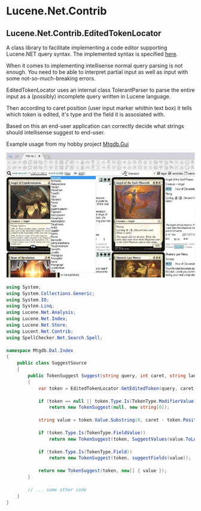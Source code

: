 # Lucene.Net.Contrib

## Lucene.Net.Contrib.EditedTokenLocator

A class library to facilitate implementing a code editor supporting Lucene.NET query syntax. The implemented syntax is specified [here](https://lucene.apache.org/core/2_9_4/queryparsersyntax.html).

When it comes to implementing intellisense normal query parsing is not enough. You need to be able to interpret partial input as well as input with some not-so-much-breaking errors.

EditedTokenLocator uses an internal class TolerantParser to parse the entire input as a (possibly) incomplete query written in Lucene language.

Then according to caret position (user input marker whithin text box) it tells which token is edited, it's type and the field it is assosiated with.

Based on this an end-user application can correctly decide what strings should intellisense suggest to end-user.

Example usage from my hobby project [Mtgdb.Gui](https://www.slightlymagic.net/forum/viewtopic.php?f=62&t=19299)

![Implementation example screenshot](https://github.com/NikolayXHD/Mtgdb/raw/master/out/help/l/search_intellisense.jpg)

```csharp
using System;
using System.Collections.Generic;
using System.IO;
using System.Linq;
using Lucene.Net.Analysis;
using Lucene.Net.Index;
using Lucene.Net.Store;
using Lucent.Net.Contrib;
using SpellChecker.Net.Search.Spell;

namespace Mtgdb.Dal.Index
{
	public class SuggestSource
	{
		public TokenSuggest Suggest(string query, int caret, string language, int maxCount)
		{
			var token = EditedTokenLocator.GetEditedToken(query, caret);

			if (token == null || token.Type.Is(TokenType.ModifierValue))
				return new TokenSuggest(null, new string[0]);

			string value = token.Value.Substring(0, caret - token.Position);

			if (token.Type.Is(TokenType.FieldValue))
				return new TokenSuggest(token, SuggestValues(value.ToLowerInvariant(), token.ParentField, language, maxCount));

			if (token.Type.Is(TokenType.Field))
				return new TokenSuggest(token, suggestFields(value));

			return new TokenSuggest(token, new[] { value });
		}
		
		// ... some other code
	}
}
```
